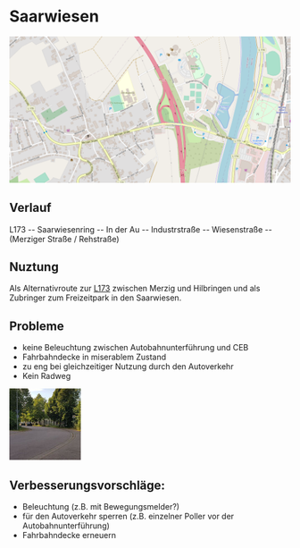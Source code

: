 # Saarwiesen

![Karte Saarwiesen](media/map-mzg-hilbringen.png)

## Verlauf
L173 -- Saarwiesenring -- In der Au -- Industrstraße -- Wiesenstraße -- (Merziger Straße / Rehstraße)

## Nuztung
Als Alternativroute zur [L173](radweg-mzg-hilbringen-l173.md) zwischen Merzig und Hilbringen und als Zubringer zum Freizeitpark in den Saarwiesen.

## Probleme
- keine Beleuchtung zwischen Autobahnunterführung und CEB
- Fahrbahndecke in miserablem Zustand
- zu eng bei gleichzeitiger Nutzung durch den Autoverkehr
- Kein Radweg

<a href="media/radweg-ende-saarwiesen.jpg"><img alt="Radweg-Ende" src="media/thumb-radweg-ende-saarwiesen.jpg"/></a>


## Verbesserungsvorschläge:
- Beleuchtung (z.B. mit Bewegungsmelder?)
- für den Autoverkehr sperren (z.B. einzelner Poller vor der Autobahnunterführung)
- Fahrbahndecke erneuern

